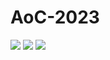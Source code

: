 # AoC-2023


![](https://img.shields.io/badge/day%20📅-11-blue)
![](https://img.shields.io/badge/stars%20⭐-4-yellow)
![](https://img.shields.io/badge/days%20completed-2-red)
